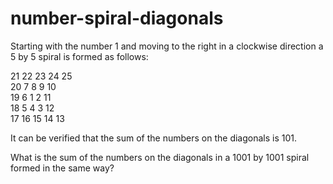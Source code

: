 # number-spiral-diagonals
Starting with the number 1 and moving to the right in a clockwise direction a 5 by 5 spiral is formed as follows:

21 22 23 24 25  
20  7  8  9 10  
19  6  1  2 11  
18  5  4  3 12  
17 16 15 14 13  

It can be verified that the sum of the numbers on the diagonals is 101.

What is the sum of the numbers on the diagonals in a 1001 by 1001 spiral formed in the same way?
